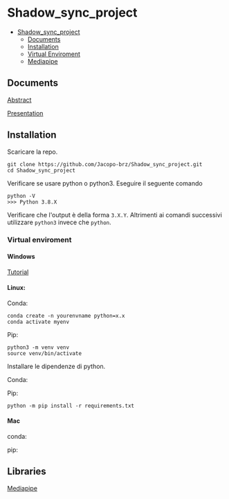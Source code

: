 # Shadow_sync_project

* [Shadow_sync_project](#shadow_sync_project)
  * [Documents](#documents)
  * [Installation](#installation)
   * [Virtual Enviroment](#virtual-enviroment)
  * [Mediapipe](#mediapipe)

## Documents
[Abstract](https://www.overleaf.com/3486219427fydybqrpkgxq)

[Presentation](https://docs.google.com/presentation/d/1LFyTLhim1t9SbvFDJJ7-GJlO1ojOpn4Hszm1eV8Ltk4/edit?usp=sharing)

## Installation


Scaricare la repo.

```
git clone https://github.com/Jacopo-brz/Shadow_sync_project.git
cd Shadow_sync_project
```

Verificare se usare python o python3. Eseguire il seguente comando

```
python -V
>>> Python 3.8.X
```

Verificare che l'output è della forma `3.X.Y`. Altrimenti ai comandi successivi utilizzare `python3` invece che `python`.

### Virtual enviroment

#### Windows
[Tutorial](https://www.youtube.com/watch?v=ThU13tikHQw)

#### Linux: 
Conda:
```
conda create -n yourenvname python=x.x
conda activate myenv
```

Pip:
```
python3 -m venv venv
source venv/bin/activate
```
Installare le dipendenze di python.

Conda:

Pip:
```
python -m pip install -r requirements.txt
```
#### Mac
conda:

pip:


## Libraries
[Mediapipe](https://google.github.io/mediapipe/)
